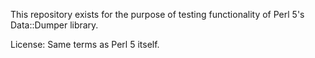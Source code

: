This repository exists for the purpose of testing functionality of Perl 5's
Data::Dumper library.

License: Same terms as Perl 5 itself.

